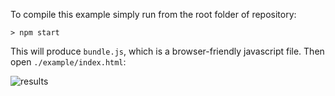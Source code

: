 To compile this example simply run from the root folder of repository:

```
> npm start
```

This will produce `bundle.js`, which is a browser-friendly javascript file. Then open `./example/index.html`:

![results](http://i.snag.gy/hYtiz.jpg)

